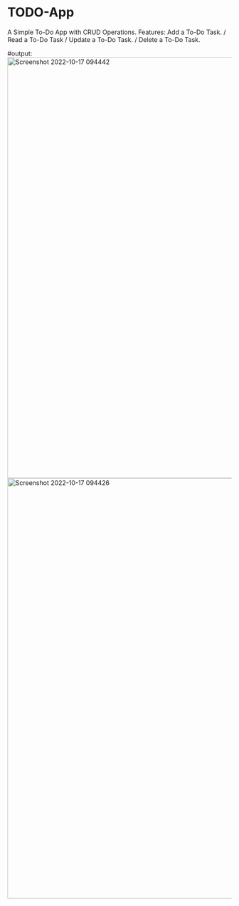 # TODO-App
A Simple To-Do App with CRUD Operations. Features:  Add a To-Do Task. / Read a To-Do Task / Update a To-Do Task. / Delete a To-Do Task.

#output:
<img width="947" alt="Screenshot 2022-10-17 094442" src="https://user-images.githubusercontent.com/114457826/196088128-999438ee-82c8-4e02-b265-8b2d7ea3b83b.png">
<img width="946" alt="Screenshot 2022-10-17 094426" src="https://user-images.githubusercontent.com/114457826/196088132-787a8639-61aa-4236-a65b-acd7112aae51.png">
